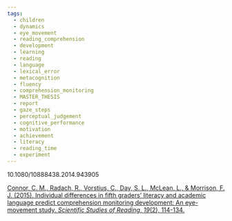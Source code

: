 ```yaml
---
tags:
  - children
  - dynamics
  - eye_movement
  - reading_comprehension
  - development
  - learning
  - reading
  - language
  - lexical_error
  - metacognition
  - fluency
  - comprehension_monitoring
  - MASTER_THESIS
  - report
  - gaze_steps
  - perceptual_judgement
  - cognitive_performance
  - motivation
  - achievement
  - literacy
  - reading_time
  - experiment
---
```

10.1080/10888438.2014.943905

[Connor, C. M., Radach, R., Vorstius, C., Day, S. L., McLean, L., & Morrison, F. J. (2015). Individual differences in fifth graders’ literacy and academic language predict comprehension monitoring development: An eye-movement study. _Scientific Studies of Reading_, _19_(2), 114-134.](https://www.ncbi.nlm.nih.gov/pmc/articles/PMC4824948/)